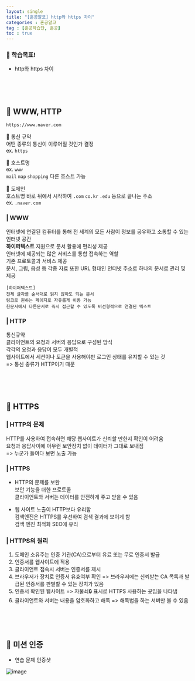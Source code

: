 ```yaml
---
layout: single
title: "[혼공얄코] http와 https 차이"
categories : 혼공얄코
tag : [혼공학습단, 혼공]
toc : true
---
```


### :pushpin: 학습목표!
- http와 https 차이

<br><br><br>

## :book: WWW, HTTP
```
https://www.naver.com
```
:round_pushpin: 통신 규약     
어떤 종류의 통신이 이루어질 것인가 결정     
ex. ```https```

:round_pushpin: 호스트명     
ex. ```www```      
```mail``` ```map``` ```shopping``` 다른 호스트 가능

:round_pushpin: 도메인     
호스트명 바로 뒤에서 시작하여 ```.com``` ```co.kr``` ```.edu``` 등으로 끝나는 주소   
ex. ```.naver.com```
      

### | WWW
인터넷에 연결된 컴퓨터를 통해 전 세계의 모든 사람이 정보를 공유하고 소통할 수 있는 인터넷 공간       
**하이퍼텍스트** 지원으로 문서 활용에 편리성 제공   
인터넷에 제공되는 많은 서비스를 통합 접속하는 역할  
기존 프로토콜과 서비스 제공   
문서, 그림, 음성 등 각종 자료 또한 URL 형태인 인터넷 주소로 하나의 문서로 관리 및 제공

```
[하이퍼텍스트]
전체 글자를 순서대로 읽지 않아도 되는 문서 
링크로 원하는 페이지로 자유롭게 이동 가능
한문서에서 다른문서로 즉시 접근할 수 있도록 비선형적으로 연결된 텍스트
```
### | HTTP
통신규약   
클라이언트의 요청과 서버의 응답으로 구성된 방식       
각각의 요청과 응답이 모두 개별적     
웹사이트에서 세션이나 토큰을 사용해야만 로그인 상태를 유지할 수 있는 것   
=> 통신 종류가 HTTP이기 때문

<br><br><br>

## :book: HTTPS

### | HTTP의 문제
HTTP를 사용하여 접속하면 해당 웹사이트가 신뢰할 만한지 확인이 어려움     
요청과 응답사이에 아무런 보안장치 없이 데이터가 그대로 보내짐    
=> 누군가 들여다 보면 노출 가능    

### | HTTPS
- HTTP의 문제를 보완      
    보안 기능을 더한 프로토콜    
    클라이언트와 서버는 데이터를 안전하게 주고 받을 수 있음    

- 웹 사이트 노출이 HTTP보다 유리함   
    검색엔진은 HTTPS를 우선하여 검색 결과에 보이게 함   
    검색 엔진 최적화 SEO에 유리





### | HTTPS의 원리
1. 도메인 소유주는 인증 기관(CA)으로부터 유료 또는 무료 인증서 발급    
2. 인증서를 웹사이트에 적용
3. 클라이언트 접속시 서버는 인증서를 제시
4. 브라우저가 장치로 인증서 유효여부 확인 => 브라우저에는 신뢰받는 CA 목록과 발급된 인증서를 판별할 수 있는 장치가 있음
5. 인증서 확인된 웹사이트 => 자물쇠:lock: 표시로 HTTPS 사용하는 곳임을 나타냄
6. 클라이언트와 서버는 내용을 암호화하고 해독 => 해독법을 하는 서버만 볼 수 있음



<br><br><br>

## :100: 미션 인증 
- 연습 문제 인증샷

![image](https://user-images.githubusercontent.com/75241542/180650800-1d500114-65d5-4266-89d5-65e8755ea54a.png)



